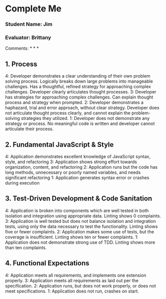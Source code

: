 # Complete Me
### Student Name: Jim
### Evaluator: Brittany

Comments:
* 
* 
* 

## 1. Process

4: Developer demonstrates a clear understanding of their own problem solving process. Logically breaks down large problems into manageable challenges. Has a thoughtful, refined strategy for approaching complex challenges. Developer clearly articulates thought processes.
3: Developer has strategies for approaching complex challenges. Can explain thought process and strategy when prompted.
2: Developer demonstrates a haphazard, trial and error approach, without clear strategy. Developer does not articulate thought process clearly, and cannot explain the problem-solving strategies they utilized.
1: Developer does not demonstrate any strategy or process. No meaningful code is written and developer cannot articulate their process.

## 2. Fundamental JavaScript & Style

4: Application demonstrates excellent knowledge of JavaScript syntax, style, and refactoring
3: Application shows strong effort towards organization, content, and refactoring
2: Application runs but the code has long methods, unnecessary or poorly named variables, and needs significant refactoring
1: Application generates syntax error or crashes during execution

## 3. Test-Driven Development & Code Sanitation

4: Application is broken into components which are well tested in both isolation and integration using appropriate data. Linting shows 0 complaints.
3: Application is well tested but does not balance isolation and integration tests, using only the data necessary to test the functionality. Linting shows five or fewer complaints.
2: Application makes some use of tests, but the coverage is insufficient. Linting shows ten or fewer complaints.
1: Application does not demonstrate strong use of TDD. Linting shows more than ten complaints.

## 4. Functional Expectations

4: Application meets all requirements, and implements one extension properly.
3: Application meets all requirements as laid out per the specification.
2: Application runs, but does not work properly, or does not meet specifications.
1: Application does not run, crashes on start.
